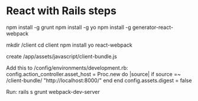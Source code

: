 # React with Rails steps

npm install -g grunt
npm install -g yo
npm install -g generator-react-webpack

mkdir <Rails-App>/client
cd client
npm install
yo react-webpack

create <Rails-App>/app/assets/javascript/client-bundle.js

Add this to <Rails-App>/config/environments/development.rb:
    config.action_controller.asset_host = Proc.new do |source|
      if source =~ /client-bundle/
        "http://localhost:8000/"
      end
    end
    config.assets.digest = false


Run:
    rails s
    grunt webpack-dev-server
